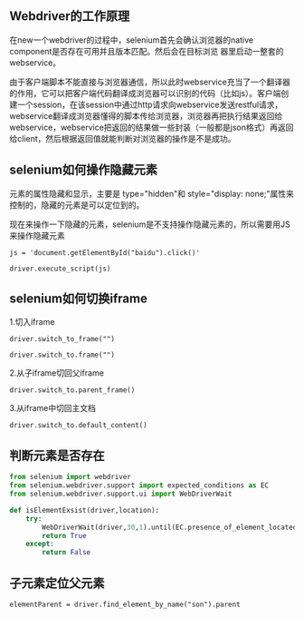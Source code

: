 Webdriver的工作原理
--
在new一个webdriver的过程中，selenium首先会确认浏览器的native component是否存在可用并且版本匹配。然后会在目标浏览
器里启动一整套的webservice。

由于客户端脚本不能直接与浏览器通信，所以此时webservice充当了一个翻译器的作用，它可以把客户端代码翻译成浏览器可以识别的代码（比如js）。客户端创建一个session，在该session中通过http请求向webservice发送restful请求，webservice翻译成浏览器懂得的脚本传给浏览器，浏览器再把执行结果返回给webservice，webservice把返回的结果做一些封装（一般都是json格式）再返回给client，然后根据返回值就能判断对浏览器的操作是不是成功。

selenium如何操作隐藏元素
--
元素的属性隐藏和显示，主要是 type="hidden"和 style="display: none;"属性来控制的，隐藏的元素是可以定位到的。

现在来操作一下隐藏的元素，selenium是不支持操作隐藏元素的，所以需要用JS来操作隐藏元素

    js = 'document.getElementById("baidu").click()'
    
    driver.execute_script(js)
    
selenium如何切换iframe
--
1.切入iframe

    driver.switch_to_frame("")
    
    driver.switch_to.frame("")
    
2.从子iframe切回父iframe

    driver.switch_to.parent_frame()
    
3.从iframe中切回主文档

    driver.switch_to.default_content()
    
判断元素是否存在
--
```python
from selenium import webdriver
from selenium.webdriver.support import expected_conditions as EC
from selenium.webdriver.support.ui import WebDriverWait

def isElementExsist(driver,location):
    try:
        WebDriverWait(driver,30,1).until(EC.presence_of_element_located(location))
        return True
    except:
        return False
```

子元素定位父元素
--

    elementParent = driver.find_element_by_name("son").parent
